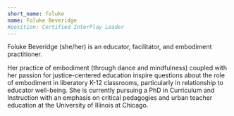 ```yaml
---
short_name: foluke
name: Foluke Beveridge
#position: Certified InterPlay Leader
---
```


Foluke Beveridge (she/her) is an educator, facilitator, and embodiment
practitioner.

Her practice of embodiment (through dance and mindfulness) coupled with her
passion for justice-centered education inspire questions about the role of
embodiment in liberatory K-12 classrooms, particularly in relationship to
educator well-being. She is currently pursuing a PhD in Curriculum and
Instruction with an emphasis on critical pedagogies and urban teacher education
at the University of Illinois at Chicago.
